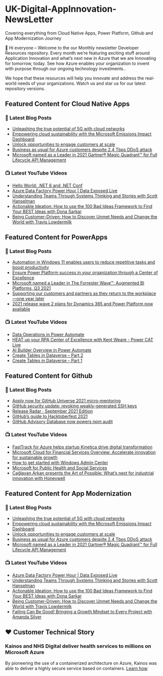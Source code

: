 # UK-Digital-AppInnovation-NewsLetter

Covering everything from Cloud Native Apps, Power Platform, Github and App Modernization Journey

👋 Hi everyone – Welcome to the our Monthly newsletter Developer Resources repository. Every month we’re featuring exciting stuff around Application Innovation and what’s next new in Azure that we are Innovating for tomorrow, today. See how Azure enables your organization to invent with purpose through our ongoing technology investments..


We hope that these resources will help you innovate and address the real-world needs of your organizations. Watch us and star us for our latest repository versions.

## Featured Content for Cloud Native Apps


### 📝 Latest Blog Posts

    
<!-- BLOGCNA:START -->
- [Unleashing the true potential of 5G with cloud networks](https://azure.microsoft.com/blog/unleashing-the-true-potential-of-5g-with-cloud-networks/)
- [Empowering cloud sustainability with the Microsoft Emissions Impact Dashboard](https://azure.microsoft.com/blog/empowering-cloud-sustainability-with-the-microsoft-emissions-impact-dashboard/)
- [Unlock opportunities to engage customers at scale](https://azure.microsoft.com/blog/unlock-opportunities-to-engage-customers-at-scale/)
- [Business as usual for Azure customers despite 2.4 Tbps DDoS attack](https://azure.microsoft.com/blog/business-as-usual-for-azure-customers-despite-24-tbps-ddos-attack/)
- [Microsoft named as a Leader in 2021 Gartner® Magic Quadrant™ for Full Lifecycle API Management](https://azure.microsoft.com/blog/microsoft-named-as-a-leader-in-2021-gartner-magic-quadrant-for-full-lifecycle-api-management/)
<!-- BLOGCNA:END -->

### 📺 Latest YouTube Videos

 
<!-- YOUTUBECNA:START -->
- [Hello World: .NET 6 and .NET Conf](https://www.youtube.com/watch?v=IcPHsbeXaiM)
- [Azure Data Factory Power Hour | Data Exposed Live](https://www.youtube.com/watch?v=ZmjXPprXEEI)
- [Understanding Teams Through Systems Thinking and Stories with Scott Hanselman](https://www.youtube.com/watch?v=dT6Eso4AYp8)
- [Actionable Ideation: How to use the 100 Bad Ideas Framework to Find Your BEST Ideas with Dona Sarkar](https://www.youtube.com/watch?v=C01SJPKD_I8)
- [Being Customer-Driven: How to Discover Unmet Needs and Change the World with Travis Lowdermilk](https://www.youtube.com/watch?v=oIy01Q-o0AA)
<!-- YOUTUBECNA:END -->

##  Featured Content for PowerApps
### 📝 Latest Blog Posts
<!-- BLOGPOWER:START -->
- [Automation in Windows 11 enables users to reduce repetitive tasks and boost productivity](https://cloudblogs.microsoft.com/powerplatform/2021/10/04/automation-in-windows-11-enables-users-to-reduce-repetitive-tasks-and-boost-productivity/)
- [Ensure Power Platform success in your organization through a Center of Excellence](https://cloudblogs.microsoft.com/powerplatform/2021/09/20/ensure-power-platform-success-in-your-organization-through-a-center-of-excellence/)
- [Microsoft named a Leader in The Forrester Wave™: Augmented BI Platforms, Q3 2021](https://powerbi.microsoft.com/en-us/blog/microsoft-named-a-leader-in-the-forrester-wave-augmented-bi-platforms-q3-2021/)
- [Supporting our customers and partners as they return to the workplace—one year later](https://cloudblogs.microsoft.com/powerplatform/2021/07/15/supporting-our-customers-and-partners-as-they-return-to-the-workplace-one-year-later/)
- [2021 release wave 2 plans for Dynamics 365 and Power Platform now available](https://cloudblogs.microsoft.com/dynamics365/bdm/2021/07/15/2021-release-wave-2-plans-for-dynamics-365-and-power-platform-now-available/)
<!-- BLOGPOWER:END -->
 ### 📺 Latest YouTube Videos
    
<!-- YOUTUBEPOWER:START -->
- [Data Operations in Power Automate](https://www.youtube.com/watch?v=uL5IfAMvW98)
- [HEAT up your RPA Center of Excellence with Kent Weare - Power CAT Live](https://www.youtube.com/watch?v=utV_qTe6H4s)
- [AI Builder Overview in Power Automate](https://www.youtube.com/watch?v=D7p-sSauBTQ)
- [Create Tables in Dataverse – Part 2](https://www.youtube.com/watch?v=SCTSftWTTDc)
- [Create Tables in Dataverse – Part 1](https://www.youtube.com/watch?v=txHnZ7ZymEI)
<!-- YOUTUBEPOWER:END -->

##  Featured Content for Github
### 📝 Latest Blog Posts
<!-- BLOGGITHUB:START -->
- [Apply now for GitHub Universe 2021 micro-mentoring](https://github.blog/2021-10-12-apply-github-universe-2021-micro-mentoring/)
- [GitHub security update: revoking weakly-generated SSH keys](https://github.blog/2021-10-11-github-security-update-revoking-weakly-generated-ssh-keys/)
- [Release Radar · September 2021 Edition](https://github.blog/2021-10-08-release-radar-aug-2021/)
- [GitHub&#8217;s guide to Hacktoberfest 2021](https://github.blog/2021-10-07-githubs-guide-hacktoberfest-2021/)
- [GitHub Advisory Database now powers npm audit](https://github.blog/2021-10-07-github-advisory-database-now-powers-npm-audit/)
<!-- BLOGGITHUB:END -->
### 📺 Latest YouTube Videos
<!-- YOUTUBEGITHUB:START -->
- [FastTrack for Azure helps startup Kinetica drive digital transformation](https://www.youtube.com/watch?v=lZ0yQtGnWe8)
- [Microsoft Cloud for Financial Services Overview: Accelerate innovation for sustainable growth](https://www.youtube.com/watch?v=qSmsfJ5ieZE)
- [How to get started with Windows Admin Center](https://www.youtube.com/watch?v=JQ1aHG8yZkQ)
- [Microsoft for Public Health and Social Services](https://www.youtube.com/watch?v=G31-XLmBb14)
- [Çağlayan Arkan presents the Art of Possible: What’s next for industrial innovation with Honeywell](https://www.youtube.com/watch?v=hZKC-V7vQhM)
<!-- YOUTUBEGITHUB:END -->
##  Featured Content for App Modernization
### 📝 Latest Blog Posts
<!-- BLOGAPPMOD:START -->
- [Unleashing the true potential of 5G with cloud networks](https://azure.microsoft.com/blog/unleashing-the-true-potential-of-5g-with-cloud-networks/)
- [Empowering cloud sustainability with the Microsoft Emissions Impact Dashboard](https://azure.microsoft.com/blog/empowering-cloud-sustainability-with-the-microsoft-emissions-impact-dashboard/)
- [Unlock opportunities to engage customers at scale](https://azure.microsoft.com/blog/unlock-opportunities-to-engage-customers-at-scale/)
- [Business as usual for Azure customers despite 2.4 Tbps DDoS attack](https://azure.microsoft.com/blog/business-as-usual-for-azure-customers-despite-24-tbps-ddos-attack/)
- [Microsoft named as a Leader in 2021 Gartner® Magic Quadrant™ for Full Lifecycle API Management](https://azure.microsoft.com/blog/microsoft-named-as-a-leader-in-2021-gartner-magic-quadrant-for-full-lifecycle-api-management/)
<!-- BLOGAPPMOD:END -->
### 📺 Latest YouTube Videos
<!-- YOUTUBEAPPMOD:START -->
- [Azure Data Factory Power Hour | Data Exposed Live](https://www.youtube.com/watch?v=ZmjXPprXEEI)
- [Understanding Teams Through Systems Thinking and Stories with Scott Hanselman](https://www.youtube.com/watch?v=dT6Eso4AYp8)
- [Actionable Ideation: How to use the 100 Bad Ideas Framework to Find Your BEST Ideas with Dona Sarkar](https://www.youtube.com/watch?v=C01SJPKD_I8)
- [Being Customer-Driven: How to Discover Unmet Needs and Change the World with Travis Lowdermilk](https://www.youtube.com/watch?v=oIy01Q-o0AA)
- [Failing Can Be Good! Bringing a Growth Mindset to Every Project with Amanda Silver](https://www.youtube.com/watch?v=XzrsC7oCS1w)
<!-- YOUTUBEAPPMOD:END -->


## ♥️ Customer Technical Story 

### Kainos and NHS Digital deliver health services to millions on Microsoft Azure

By pioneering the use of a containerized architecture on Azure, Kainos was able to deliver a highly secure service based on containers. [Learn how](https://customers.microsoft.com/en-us/story/1368348549535774520-kainos-and-nhs-digital-deliver-health-services-to-millions-on-microsoft-azure)

